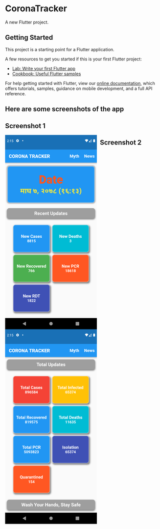 # CoronaTracker

A new Flutter project.

## Getting Started

This project is a starting point for a Flutter application.

A few resources to get you started if this is your first Flutter project:

- [Lab: Write your first Flutter app](https://flutter.dev/docs/get-started/codelab)
- [Cookbook: Useful Flutter samples](https://flutter.dev/docs/cookbook)

For help getting started with Flutter, view our
[online documentation](https://flutter.dev/docs), which offers tutorials,
samples, guidance on mobile development, and a full API reference.

## Here are some screenshots of the app 
## Screenshot 1
<img src="Screenshot_1642840207.png" alt="Markdown Monster icon" style="float:left;margin-right:10px;" width="300" />

## Screenshot 2
<img src="Screenshot_1642840213.png" alt="Markdown Monster icon" style="float:left;margin-right:10px;" width="300" />
